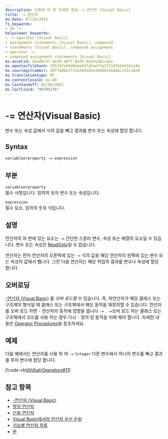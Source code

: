 ```yaml
---
description: 다음에 대 한 자세한 정보:-= 연산자 (Visual Basic)
title: -= 연산자
ms.date: 07/20/2015
f1_keywords:
- vb.-=
helpviewer_keywords:
- -= operator [Visual Basic]
- assignment statements [Visual Basic], compound
- statements [Visual Basic], compound assignment
- operator -=
- compound assignment statements [Visual Basic]
ms.assetid: 5ead0c37-ae50-48f7-8435-8e341d81cae1
ms.openlocfilehash: 55574fa56d0ebe02fa5aef1a2711dfb3e5161a9e
ms.sourcegitcommit: ddf7edb67715a5b9a45e3dd44536dabc153c1de0
ms.translationtype: MT
ms.contentlocale: ko-KR
ms.lasthandoff: 02/06/2021
ms.locfileid: "99795276"
---
```

# <a name="--operator-visual-basic"></a>-= 연산자(Visual Basic)

변수 또는 속성 값에서 식의 값을 빼고 결과를 변수 또는 속성에 할당 합니다.  
  
## <a name="syntax"></a>Syntax  
  
```vb  
variableorproperty -= expression  
```  
  
## <a name="parts"></a>부분  

 `variableorproperty`  
 필수 사항입니다. 임의의 숫자 변수 또는 속성입니다.  
  
 `expression`  
 필수 요소. 임의의 숫자 식입니다.  
  
## <a name="remarks"></a>설명  

 연산자의 좌 변에 있는 요소는 `-=` 간단한 스칼라 변수, 속성 또는 배열의 요소일 수 있습니다. 변수 또는 속성은 [ReadOnly](../modifiers/readonly.md)일 수 없습니다.  
  
 연산자는 먼저 연산자의 오른쪽에 있는 `-=` 식의 값을 해당 연산자의 왼쪽에 있는 변수 또는 속성의 값에서 뺍니다. 그런 다음 연산자는 해당 작업의 결과를 변수나 속성에 할당 합니다.  
  
## <a name="overloading"></a>오버로딩  

 [-연산자 (Visual Basic)](subtraction-operator.md) 를 *오버 로드할* 수 있습니다. 즉, 피연산자가 해당 클래스 또는 구조체의 형식일 때 클래스 또는 구조체에서 해당 동작을 재정의할 수 있습니다. 연산자를 오버 로드 하면 `-` 연산자의 동작에 영향을 줍니다 `-=` . `-=`오버 로드 하는 클래스 또는 구조체에서 코드를 사용 하는 경우 다시 `-` 정의 된 동작을 이해 해야 합니다. 자세한 내용은 [Operator Procedures](../../programming-guide/language-features/procedures/operator-procedures.md)을 참조하세요.  
  
## <a name="example"></a>예제  

 다음 예에서는 연산자를 사용 하 여 `-=` `Integer` 다른 변수에서 하나의 변수를 빼고 결과를 후자 변수에 할당 합니다.  
  
 [!code-vb[VbVbalrOperators#11](~/samples/snippets/visualbasic/VS_Snippets_VBCSharp/VbVbalrOperators/VB/Class1.vb#11)]  
  
## <a name="see-also"></a>참고 항목

- [-연산자 (Visual Basic)](subtraction-operator.md)
- [할당 연산자](assignment-operators.md)
- [산술 연산자](arithmetic-operators.md)
- [Visual Basic에서의 연산자 우선 순위](operator-precedence.md)
- [기능별 연산자 목록](operators-listed-by-functionality.md)
- [문](../../programming-guide/language-features/statements.md)
